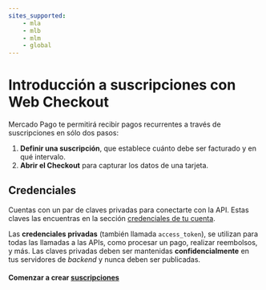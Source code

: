 ```yaml
---
sites_supported:
    - mla
    - mlb
    - mlm
    - global
---
```


# Introducción a suscripciones con Web Checkout

Mercado Pago te permitirá recibir pagos recurrentes a través de suscripciones en sólo dos pasos:

1. **Definir una suscripción**, que establece cuánto debe ser facturado y en qué intervalo.
2. **Abrir el Checkout** para capturar los datos de una tarjeta.

## Credenciales

Cuentas con un par de claves privadas para conectarte con la API. Estas claves las encuentras en la sección [credenciales de tu cuenta](https://www.mercadopago.com.ar/account/credentials).

Las **credenciales privadas** (también llamada `access_token`), se utilizan para todas las llamadas a las APIs, como procesar un pago, realizar reembolsos, y más. Las claves privadas deben ser mantenidas **confidencialmente** en tus servidores de _backend_ y nunca deben ser publicadas.


#### Comenzar a crear [suscripciones](/guides/subscriptions/web-checkout/create-subscription.es.md)
